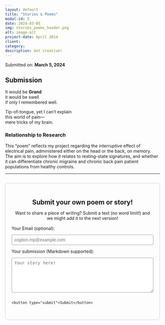 ```yaml
---
layout: default
title: "Stories & Poems"
modal-id: 5
date: 2024-03-05
img: stories_poems_header.png
alt: image-alt
project-date: April 2014
client:
category:
description: Get creative!
---
```

<div class="max-w-3xl mx-auto p-4">

  <div class="text-center mb-4">
    <p class="text-sm text-gray-500">Submitted on: <strong>March 5, 2024</strong></p>
  </div>

  <section class="mt-6">
    <h2 class="text-2xl font-semibold border-b pb-2 mb-2">Submission</h2>
    <div class="prose prose-lg">
      <p>It would be <strong>Grand</strong><br>
      it would be swell<br>
      if only I remembered well.</p>
      <p>Tip-of-tongue, yet I can’t explain<br>
      this world of pain—<br>
      mere tricks of my brain.</p>
    </div>
  </section>

  <section class="mt-6">
    <h3 class="text-xl font-semibold mb-1">Relationship to Research</h3>
    <p class="text-gray-700 leading-relaxed">
      This “poem” reflects my project regarding the interruptive effect of electrical pain, administered either on the head or the back, on memory.
      The aim is to explore how it relates to resting-state signatures, and whether it can differentiate chronic migraine and chronic back pain 
      patient populations from healthy controls.
    </p>
  </section>
</div>

<!-- SUBMISSION BOX -->
<hr class="my-6 border-t border-gray-300">

<div class="submission-section">
  <h2 style="text-align:center; margin-bottom: 0.5rem;">Submit your own poem or story!</h2>
  <p style="text-align:center; margin-bottom: 1rem;">Want to share a piece of writing? Submit a text (no word limit!) and we might add it to the next version!</p>

  <form action="https://formspree.io/f/YOUR_FORM_ID" method="POST" class="submission-form">
    <label for="email">Your Email (optional):</label>
    <input type="email" name="email" id="email" placeholder="cogiton.mp@example.com">
    <label for="message">Your submission (Markdown supported):</label>
    <textarea name="message" id="message" rows="6" placeholder="Your story here!"></textarea>

    <button type="submit">Submit</button>
  </form>
</div>

<!-- SUBMISSION STYLES -->
<style>
.submission-section {
  max-width: 700px;
  margin: 30px auto;
  padding: 20px;
  border: 1px solid #ccc;
  border-radius: 8px;
}
.submission-form {
  display: flex;
  flex-direction: column;
  gap: 12px;
}
.submission-form input,
.submission-form textarea {
  width: 100%;
  padding: 8px;
  border: 1px solid #999;
  border-radius: 4px;
  font-size: 14px;
}
.submission-form button {
  width: fit-content;
  padding: 8px 16px;
  background-color: #008CBA;
  color: white;
  border: none;
  border-radius: 4px;
  cursor: pointer;
}
.submission-form button:hover {
  background-color: #005f8c;
}
</style>

